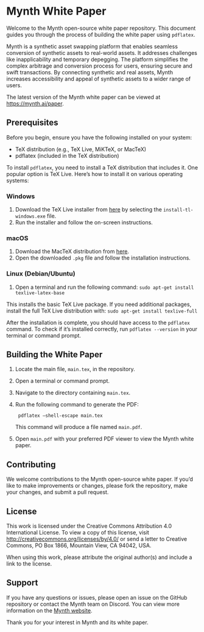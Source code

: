 # Mynth White Paper

Welcome to the Mynth open-source white paper repository. This document
guides you through the process of building the white paper using
`pdflatex`.

Mynth is a synthetic asset swapping platform that enables seamless
conversion of synthetic assets to real-world assets. It addresses
challenges like inapplicability and temporary depegging. The platform
simplifies the complex arbitrage and conversion process for users,
ensuring secure and swift transactions. By connecting synthetic and real
assets, Mynth increases accessibility and appeal of synthetic assets to
a wider range of users.

The latest version of the Mynth white paper can be viewed at
<https://mynth.ai/paper>.

## Prerequisites

Before you begin, ensure you have the following installed on your
system:

  - TeX distribution (e.g., TeX Live, MiKTeX, or MacTeX)
  - pdflatex (included in the TeX distribution)

To install `pdflatex`, you need to install a TeX distribution that
includes it. One popular option is TeX Live. Here’s how to install it on
various operating systems:

### Windows

1.  Download the TeX Live installer from
    [here](https://www.tug.org/texlive/acquire-netinstall.html) by
    selecting the `install-tl-windows.exe` file.
2.  Run the installer and follow the on-screen instructions.

### macOS

1.  Download the MacTeX distribution from
    [here](http://www.tug.org/mactex/).
2.  Open the downloaded `.pkg` file and follow the installation
    instructions.

### Linux (Debian/Ubuntu)

1.  Open a terminal and run the following command: `sudo apt-get install
    texlive-latex-base`

This installs the basic TeX Live package. If you need additional
packages, install the full TeX Live distribution with: `sudo apt-get
install texlive-full`

After the installation is complete, you should have access to the
`pdflatex` command. To check if it’s installed correctly, run `pdflatex
--version` in your terminal or command prompt.

## Building the White Paper

1.  Locate the main file, `main.tex`, in the repository.

2.  Open a terminal or command prompt.

3.  Navigate to the directory containing `main.tex`.

4.  Run the following command to generate the PDF:
    
    ``` 
     pdflatex –shell-escape main.tex
    ```
    
    This command will produce a file named `main.pdf`.

5.  Open `main.pdf` with your preferred PDF viewer to view the Mynth
    white paper.

## Contributing

We welcome contributions to the Mynth open-source white paper. If you’d
like to make improvements or changes, please fork the repository, make
your changes, and submit a pull request.

## License

This work is licensed under the Creative Commons Attribution 4.0
International License. To view a copy of this license, visit
<http://creativecommons.org/licenses/by/4.0/> or send a letter to
Creative Commons, PO Box 1866, Mountain View, CA 94042, USA.

When using this work, please attribute the original author(s) and
include a link to the license.

## Support

If you have any questions or issues, please open an issue on the GitHub
repository or contact the Mynth team on Discord. You can view more
information on the [Mynth website](https://mynth.ai/).

Thank you for your interest in Mynth and its white paper.
